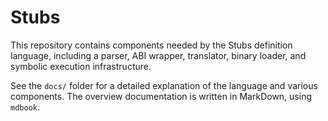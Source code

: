 # Stubs

This repository contains components needed by the Stubs definition language, including a parser, ABI wrapper, translator, binary loader, and symbolic execution infrastructure.

See the `docs/` folder for a detailed explanation of the language and various components. The overview documentation is written in MarkDown, using `mdbook`.